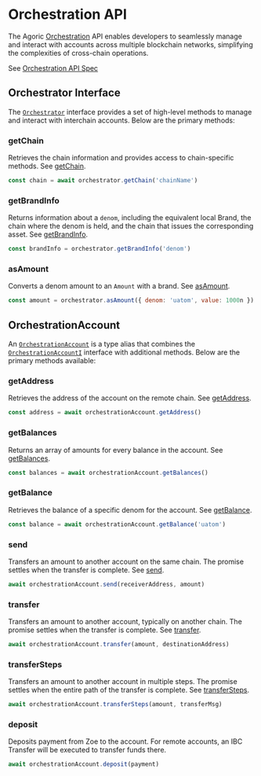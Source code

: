 # Orchestration API

The Agoric [Orchestration](/glossary/#orchestration) API enables developers to seamlessly manage and interact with accounts across multiple blockchain networks, simplifying the complexities of cross-chain operations.

See [Orchestration API Spec](https://agoric-sdk.pages.dev/modules/_agoric_orchestration)

## Orchestrator Interface

The [`Orchestrator`](https://agoric-sdk.pages.dev/interfaces/_agoric_orchestration.Orchestrator) interface provides a set of high-level methods to manage and interact with interchain accounts. Below are the primary methods:

### getChain

Retrieves the chain information and provides access to chain-specific methods. See [getChain](https://agoric-sdk.pages.dev/interfaces/_agoric_orchestration.Orchestrator#getChain).

```javascript
const chain = await orchestrator.getChain('chainName')
```

### getBrandInfo

Returns information about a `denom`, including the equivalent local Brand, the chain where the denom is held, and the chain that issues the corresponding asset. See [getBrandInfo](https://agoric-sdk.pages.dev/interfaces/_agoric_orchestration.Orchestrator#getBrandInfo).

```javascript
const brandInfo = orchestrator.getBrandInfo('denom')
```

### asAmount

Converts a denom amount to an `Amount` with a brand. See [asAmount](https://agoric-sdk.pages.dev/interfaces/_agoric_orchestration.Orchestrator#asAmount).

```javascript
const amount = orchestrator.asAmount({ denom: 'uatom', value: 1000n })
```

## OrchestrationAccount

An [`OrchestrationAccount`](https://agoric-sdk.pages.dev/types/_agoric_orchestration.OrchestrationAccount) is a type alias that combines the [`OrchestrationAccountI`](https://agoric-sdk.pages.dev/interfaces/_agoric_orchestration.OrchestrationAccountI) interface with additional methods. Below are the primary methods available:

### getAddress

Retrieves the address of the account on the remote chain. See [getAddress](https://agoric-sdk.pages.dev/interfaces/_agoric_orchestration.OrchestrationAccountI#getAddress).

```javascript
const address = await orchestrationAccount.getAddress()
```

### getBalances

Returns an array of amounts for every balance in the account. See [getBalances](https://agoric-sdk.pages.dev/interfaces/_agoric_orchestration.OrchestrationAccountI#getBalances).

```javascript
const balances = await orchestrationAccount.getBalances()
```

### getBalance

Retrieves the balance of a specific denom for the account. See [getBalance](https://agoric-sdk.pages.dev/interfaces/_agoric_orchestration.OrchestrationAccountI#getBalance).

```javascript
const balance = await orchestrationAccount.getBalance('uatom')
```

### send

Transfers an amount to another account on the same chain. The promise settles when the transfer is complete. See [send](https://agoric-sdk.pages.dev/interfaces/_agoric_orchestration.OrchestrationAccountI#send).

```javascript
await orchestrationAccount.send(receiverAddress, amount)
```

### transfer

Transfers an amount to another account, typically on another chain. The promise settles when the transfer is complete. See [transfer](https://agoric-sdk.pages.dev/interfaces/_agoric_orchestration.OrchestrationAccountI#transfer).

```javascript
await orchestrationAccount.transfer(amount, destinationAddress)
```

### transferSteps

Transfers an amount to another account in multiple steps. The promise settles when the entire path of the transfer is complete. See [transferSteps](https://agoric-sdk.pages.dev/interfaces/_agoric_orchestration.OrchestrationAccountI#transferSteps).

```javascript
await orchestrationAccount.transferSteps(amount, transferMsg)
```

### deposit

Deposits payment from Zoe to the account. For remote accounts, an IBC Transfer will be executed to transfer funds there.

```javascript
await orchestrationAccount.deposit(payment)
```
